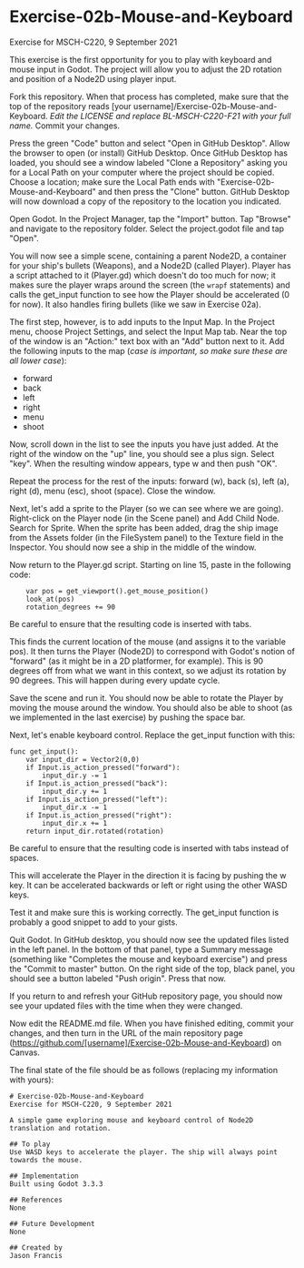 # Exercise-02b-Mouse-and-Keyboard

Exercise for MSCH-C220, 9 September 2021

This exercise is the first opportunity for you to play with keyboard and mouse input in Godot. The project will allow you to adjust the 2D rotation and position of a Node2D using player input. 

Fork this repository. When that process has completed, make sure that the top of the repository reads [your username]/Exercise-02b-Mouse-and-Keyboard. *Edit the LICENSE and replace BL-MSCH-C220-F21 with your full name.* Commit your changes.

Press the green "Code" button and select "Open in GitHub Desktop". Allow the browser to open (or install) GitHub Desktop. Once GitHub Desktop has loaded, you should see a window labeled "Clone a Repository" asking you for a Local Path on your computer where the project should be copied. Choose a location; make sure the Local Path ends with "Exercise-02b-Mouse-and-Keyboard" and then press the "Clone" button. GitHub Desktop will now download a copy of the repository to the location you indicated.

Open Godot. In the Project Manager, tap the "Import" button. Tap "Browse" and navigate to the repository folder. Select the project.godot file and tap "Open".

You will now see a simple scene, containing a parent Node2D, a container for your ship's bullets (Weapons), and a Node2D (called Player). Player has a script attached to it (Player.gd) which doesn't do too much for now; it makes sure the player wraps around the screen (the `wrapf` statements) and calls the get_input function to see how the Player should be accelerated (0 for now). It also handles firing bullets (like we saw in Exercise 02a).

The first step, however, is to add inputs to the Input Map. In the Project menu, choose Project Settings, and select the Input Map tab. Near the top of the window is an "Action:" text box with an "Add" button next to it. Add the following inputs to the map (*case is important, so make sure these are all lower case*):

 * forward
 * back
 * left
 * right
 * menu
 * shoot

Now, scroll down in the list to see the inputs you have just added. At the right of the window on the "up" line, you should see a plus sign. Select "key". When the resulting window appears, type w and then push "OK".

Repeat the process for the rest of the inputs: forward (w), back (s), left (a), right (d), menu (esc), shoot (space). Close the window.

Next, let's add a sprite to the Player (so we can see where we are going). Right-click on the Player node (in the Scene panel) and Add Child Node. Search for Sprite. When the sprite has been added, drag the ship image from the Assets folder (in the FileSystem panel) to the Texture field in the Inspector. You should now see a ship in the middle of the window.

Now return to the Player.gd script. Starting on line 15, paste in the following code:
```
	var pos = get_viewport().get_mouse_position()
	look_at(pos)
	rotation_degrees += 90
```

Be careful to ensure that the resulting code is inserted with tabs.

This finds the current location of the mouse (and assigns it to the variable pos). It then turns the Player (Node2D) to correspond with Godot's notion of "forward" (as it might be in a 2D platformer, for example). This is 90 degrees off from what we want in this context, so we adjust its rotation by 90 degrees. This will happen during every update cycle.

Save the scene and run it. You should now be able to rotate the Player by moving the mouse around the window. You should also be able to shoot (as we implemented in the last exercise) by pushing the space bar.

Next, let's enable keyboard control. Replace the get_input function with this:

```
func get_input():
	var input_dir = Vector2(0,0)
	if Input.is_action_pressed("forward"):
		input_dir.y -= 1
	if Input.is_action_pressed("back"):
		input_dir.y += 1
	if Input.is_action_pressed("left"):
		input_dir.x -= 1
	if Input.is_action_pressed("right"):
		input_dir.x += 1
	return input_dir.rotated(rotation)
```

Be careful to ensure that the resulting code is inserted with tabs instead of spaces.

This will accelerate the Player in the direction it is facing by pushing the w key. It can be accelerated backwards or left or right using the other WASD keys.

Test it and make sure this is working correctly. The get_input function is probably a good snippet to add to your gists.

Quit Godot. In GitHub desktop, you should now see the updated files listed in the left panel. In the bottom of that panel, type a Summary message (something like "Completes the mouse and keyboard exercise") and press the "Commit to master" button. On the right side of the top, black panel, you should see a button labeled "Push origin". Press that now.

If you return to and refresh your GitHub repository page, you should now see your updated files with the time when they were changed.

Now edit the README.md file. When you have finished editing, commit your changes, and then turn in the URL of the main repository page (https://github.com/[username]/Exercise-02b-Mouse-and-Keyboard) on Canvas.

The final state of the file should be as follows (replacing my information with yours):
```
# Exercise-02b-Mouse-and-Keyboard
Exercise for MSCH-C220, 9 September 2021

A simple game exploring mouse and keyboard control of Node2D translation and rotation.

## To play
Use WASD keys to accelerate the player. The ship will always point towards the mouse.

## Implementation
Built using Godot 3.3.3

## References
None

## Future Development
None

## Created by 
Jason Francis

```
